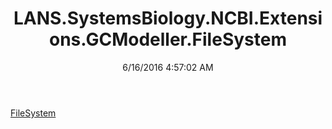 ﻿---
title: LANS.SystemsBiology.NCBI.Extensions.GCModeller.FileSystem
date: 6/16/2016 4:57:02 AM
---

[FileSystem](T-LANS.SystemsBiology.NCBI.Extensions.GCModeller.FileSystem.FileSystem.html)
